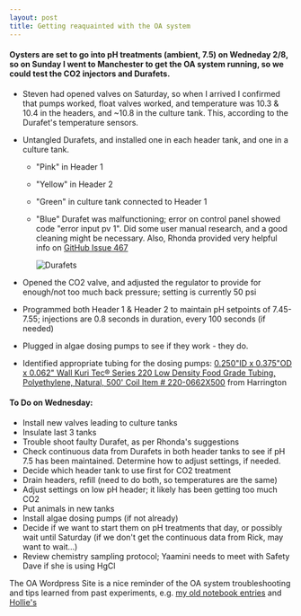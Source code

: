 ```yaml
--- 
layout: post
title: Getting reaquainted with the OA system 
---
```

 
#### Oysters are set to go into pH treatments (ambient, 7.5) on Wedneday 2/8, so on Sunday I went to Manchester to get the OA system running, so we could test the CO2 injectors and Durafets.  

  * Steven had opened valves on Saturday, so when I arrived I confirmed that pumps worked, float valves worked, and temperature was 10.3 & 10.4 in the headers, and ~10.8 in the culture tank. This, according to the Durafet's temperature sensors.  
  * Untangled Durafets, and installed one in each header tank, and one in a culture tank.  
    * "Pink" in Header 1  
    * "Yellow" in Header 2  
    * "Green" in culture tank connected to Header 1  
    * "Blue" Durafet was malfunctioning; error on control panel showed code "error input pv 1". Did some user manual research, and a good cleaning might be necessary. Also, Rhonda provided very helpful info on [GitHub Issue 467](https://github.com/sr320/LabDocs/issues/467)     
  
      ![Durafets](https://github.com/laurahspencer/LabNotebook/blob/master/images/2017-02-05_DurafetReadings.JPG?raw=true)
  
  * Opened the CO2 valve, and adjusted the regulator to provide for enough/not too much back pressure; setting is currently 50 psi  
  * Programmed both Header 1 & Header 2 to maintain pH setpoints of 7.45-7.55; injections are 0.8 seconds in duration, every 100 seconds (if needed)  
  * Plugged in algae dosing pumps to see if they work - they do.  
  * Identified appropriate tubing for the dosing pumps: [0.250"ID x 0.375"OD x 0.062" Wall Kuri Tec® Series 220 Low Density Food Grade Tubing, Polyethylene, Natural, 500' Coil Item # 220-0662X500](https://store.hipco.com/viewProduct?rlProdNum=220-0662X500) from Harrington  
  
#### To Do on Wednesday:
  * Install new valves leading to culture tanks  
  * Insulate last 3 tanks  
  * Trouble shoot faulty Durafet, as per Rhonda's suggestions
  * Check continuous data from Durafets in both header tanks to see if pH 7.5 has been maintained. Determine how to adjust settings, if needed.  
  * Decide which header tank to use first for CO2 treatment  
  * Drain headers, refill (need to do both, so temperatures are the same)  
  * Adjust settings on low pH header; it likely has been getting too much CO2  
  * Put animals in new tanks  
  * Install algae dosing pumps (if not already)  
  * Decide if we want to start them on pH treatments that day, or possibly wait until Saturday (if we don't get the continuous data from Rick, may want to wait...)  
  * Review chemistry sampling protocol; Yaamini needs to meet with Safety Dave if she is using HgCl

The OA Wordpress Site is a nice reminder of the OA system troubleshooting and tips learned from past experiments, e.g. [my old notebook entries](https://safsoa.wordpress.com/author/shlaura3/) and [Hollie's](https://safsoa.wordpress.com/author/hollieputnam/)
  
